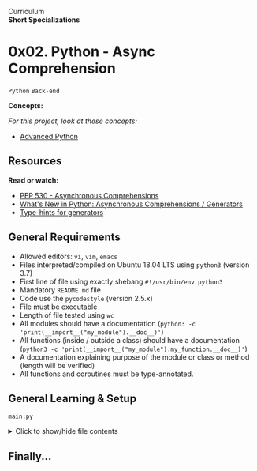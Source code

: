 Curriculum <br>
**Short Specializations** <br>

# 0x02. Python - Async Comprehension

`Python` `Back-end`

**Concepts:**

_For this project, look at these concepts:_

* [Advanced Python](https://www.alx-intranet.hbtn.io/concepts/554)

## Resources

**Read or watch:**

* [PEP 530 - Asynchronous Comprehensions](https://www.peps.python.org/pep-0530/)
* [What's New in Python: Asynchronous Comprehensions / Generators](https://www.blog.pythonlibrary.org/2017/02/14/whats-new-in-python-asynchronous-comprehensions-generators/)
* [Type-hints for generators](https://www.stackoverflow.com/questions/42531143/how-to-type-hint-a-generator-in-python-3)

## General Requirements

* Allowed editors: `vi`, `vim`, `emacs`
* Files interpreted/compiled on Ubuntu 18.04 LTS using `python3` (version 3.7)
* First line of file using exactly shebang `#!/usr/bin/env python3`
* Mandatory `README.md` file
* Code use the `pycodestyle` (version 2.5.x)
* File must be executable
* Length of file tested using `wc`
* All modules should have a documentation (`python3 -c 'print(__import__("my_module").__doc__)'`)
* All functions (inside / outside a class) should have a documentation (`python3 -c 'print(__import__("my_module").my_function.__doc__)'`)
* A documentation explaining purpose of the module or class or method (length will be verified)
* All functions and coroutines must be type-annotated.

## General Learning & Setup

`main.py`
<details>
  <summary>Click to show/hide file contents</summary>

  ```python3
  #!/usr/bin/env python3

  import asyncio
  
  var = __import__('file').var

  async def print_yielded_values():
  	result = []
	async for i in async_generator():
	      result.append(i)
	print(result)

  asyncio.run(print_yielded_values())
  ```
</details>

## Finally...
